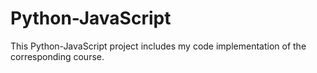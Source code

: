 # Python-JavaScript
  This Python-JavaScript project includes my code implementation of the corresponding course.
